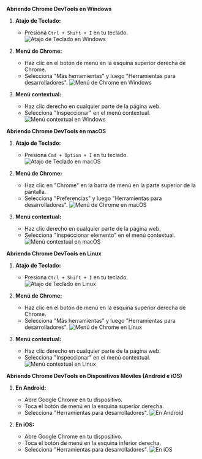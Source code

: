 
**Abriendo Chrome DevTools en Windows**

1. **Atajo de Teclado:**
   - Presiona `Ctrl + Shift + I` en tu teclado.
   ![Atajo de Teclado en Windows](https://developer.chrome.com/static/docs/devtools/open/image/keyboard-shortcuts-e5cb39ba.png)

2. **Menú de Chrome:**
   - Haz clic en el botón de menú en la esquina superior derecha de Chrome.
   - Selecciona "Más herramientas" y luego "Herramientas para desarrolladores".
   ![Menú de Chrome en Windows](https://developer.chrome.com/static/docs/devtools/open/image/chrome-menu-2a3f83d5.png)

3. **Menú contextual:**
   - Haz clic derecho en cualquier parte de la página web.
   - Selecciona "Inspeccionar" en el menú contextual.
   ![Menú contextual en Windows](https://developer.chrome.com/static/docs/devtools/open/image/context-menu-2469ad03.png)

**Abriendo Chrome DevTools en macOS**

1. **Atajo de Teclado:**
   - Presiona `Cmd + Option + I` en tu teclado.
   ![Atajo de Teclado en macOS](https://developer.chrome.com/static/docs/devtools/open/image/keyboard-shortcuts-e5cb39ba.png)

2. **Menú de Chrome:**
   - Haz clic en "Chrome" en la barra de menú en la parte superior de la pantalla.
   - Selecciona "Preferencias" y luego "Herramientas para desarrolladores".
   ![Menú de Chrome en macOS](https://developer.chrome.com/static/docs/devtools/open/image/chrome-menu-2a3f83d5.png)

3. **Menú contextual:**
   - Haz clic derecho en cualquier parte de la página web.
   - Selecciona "Inspeccionar elemento" en el menú contextual.
   ![Menú contextual en macOS](https://developer.chrome.com/static/docs/devtools/open/image/context-menu-2469ad03.png)

**Abriendo Chrome DevTools en Linux**

1. **Atajo de Teclado:**
   - Presiona `Ctrl + Shift + I` en tu teclado.
   ![Atajo de Teclado en Linux](https://developer.chrome.com/static/docs/devtools/open/image/keyboard-shortcuts-e5cb39ba.png)

2. **Menú de Chrome:**
   - Haz clic en el botón de menú en la esquina superior derecha de Chrome.
   - Selecciona "Más herramientas" y luego "Herramientas para desarrolladores".
   ![Menú de Chrome en Linux](https://developer.chrome.com/static/docs/devtools/open/image/chrome-menu-2a3f83d5.png)

3. **Menú contextual:**
   - Haz clic derecho en cualquier parte de la página web.
   - Selecciona "Inspeccionar" en el menú contextual.
   ![Menú contextual en Linux](https://developer.chrome.com/static/docs/devtools/open/image/context-menu-2469ad03.png)

**Abriendo Chrome DevTools en Dispositivos Móviles (Android e iOS)**

1. **En Android:**
   - Abre Google Chrome en tu dispositivo.
   - Toca el botón de menú en la esquina superior derecha.
   - Selecciona "Herramientas para desarrolladores".
   ![En Android](https://developer.chrome.com/static/docs/devtools/open/image/devtools-android-15d4f7a5.png)

2. **En iOS:**
   - Abre Google Chrome en tu dispositivo.
   - Toca el botón de menú en la esquina inferior derecha.
   - Selecciona "Herramientas para desarrolladores".
   ![En iOS](https://developer.chrome.com/static/docs/devtools/open/image/devtools-ios-c05fc88b.png)